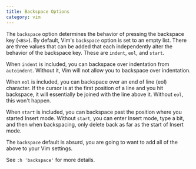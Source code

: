 ```yaml
---
title: Backspace Options
category: vim
---
```


The `backspace` option determines the behavior of pressing the backspace key
(`<BS>`). By default, Vim's `backspace` option is set to an empty list.
There are three values that can be added that each independently alter the
behavior of the backspace key. These are `indent`, `eol`, and `start`.

When `indent` is included, you can backspace over indentation from
`autoindent`. Without it, Vim will not allow you to backspace over
indentation.

When `eol` is included, you can backspace over an end of line (eol)
character. If the cursor is at the first position of a line and you hit
backspace, it will essentially be joined with the line above it. Without
`eol`, this won't happen.

When `start` is included, you can backspace past the position where you
started Insert mode. Without `start`, you can enter Insert mode, type a bit,
and then when backspacing, only delete back as far as the start of Insert
mode.

The `backspace` default is absurd, you are going to want to add all of the
above to your Vim settings.

See `:h 'backspace'` for more details.
